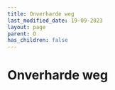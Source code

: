 ```yaml
---
title: Onverharde weg
last_modified_date: 19-09-2023
layout: page
parent: O
has_children: false
---
```


Onverharde weg
==============

